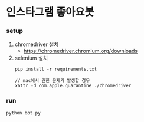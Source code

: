 # 인스타그램 좋아요봇

### setup
1. chromedriver 설치
    - https://chromedriver.chromium.org/downloads
2. selenium 설치
    ```
    pip install -r requirements.txt

    // mac에서 권한 문제가 발생할 경우
    xattr -d com.apple.quarantine ./chromedriver
    ```

### run
```
python bot.py
```